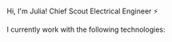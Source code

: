 Hi, I'm Julia!
Chief Scout 
Electrical Engineer ⚡

I currently work with the following technologies:
